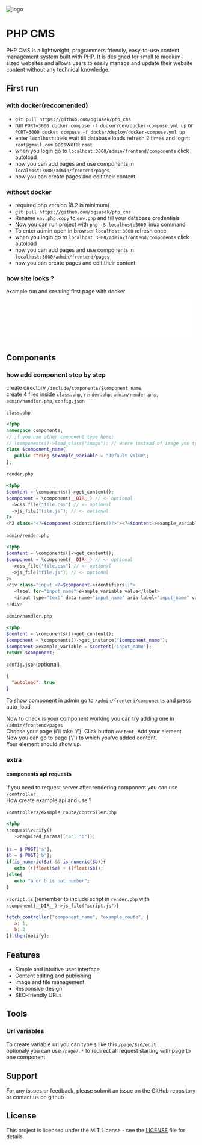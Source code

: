 ![logo](https://www.svgrepo.com/show/353613/craftcms.svg)
# PHP CMS

PHP CMS is a lightweight, programmers friendly, easy-to-use content management system built with PHP. It is designed for small to medium-sized websites and allows users to easily manage and update their website content without any technical knowledge.

## First run
### with docker(reccomended)
- `git pull https://github.com/ogiusek/php_cms`
- run `PORT=3000 docker compose -f docker/dev/docker-compose.yml up` or `PORT=3000 docker compose -f docker/deploy/docker-compose.yml up`
- enter `localhost:3000` wait till database loads refresh 2 times and login: `root@gmail.com` password: `root` 
- when you login go to `localhost:3000/admin/frontend/components` click autoload
- now you can add pages and use components in `localhost:3000/admin/frontend/pages`
- now you can create pages and edit their content

### without docker
- required php version (8.2 is minimum)
- `git pull https://github.com/ogiusek/php_cms`
- Rename `env.php.copy` to `env.php` and fill your database credentials
- Now you can run project with `php -S localhost:3000` linux command
- To enter admin open in browser `localhost:3000` refresh once
- when you login go to `localhost:3000/admin/frontend/components` click autoload
- now you can add pages and use components in `localhost:3000/admin/frontend/pages`
- now you can create pages and edit their content

### how site looks ?
example run and creating first page with docker
[![video preview](./readme/logo.svg)](./readme/cms-first-run.webm)

## Components
### how add component step by step
create directory `/include/components/$component_name`\
create 4 files inside `class.php`, `render.php`, `admin/render.php`, `admin/handler.php`, `config.json`

`class.php`
```php
<?php
namespace components;
// if you use other component type here:
// \components()->load_class("image"); // where instead of image you type required class
class $component_name{
   public string $example_variable = "default value";
};
```

`render.php`
```php
<?php
$content = \components()->get_content();
$component = \component(__DIR__) // <- optional
  ->css_file("file.css") // <- optional
  ->js_file("file.js"); // <- optional
?>
<h2 class="<?=$component->identifiers()?>"><?=$content->example_variable?></h2>
```

`admin/render.php`
```php
<?php
$content = \components()->get_content();
$component = \component(__DIR__) // <- optional
  ->css_file("file.css") // <- optional
  ->js_file("file.js"); // <- optional
?>
<div class="input <?=$component->identifiers()">
   <label for="input_name">example_variable value</label>
   <input type="text" data-name="input_name" aria-label="input_name" value="<?=$content->example_variable?>">
</div>
```

`admin/handler.php`
```php
<?php
$content = \components()->get_content();
$component = \components()->get_instance("$component_name");
$component->example_variable = $content['input_name'];
return $component;
```

`config.json`(optional)
```json
{
  "autoload": true
}
```

To show component in admin go to `/admin/frontend/components` and press auto_load

Now to check is your component working you can try adding one in `/admin/frontend/pages`\
Choose your page (i'll take '/'). Click button `content`. Add your element.\
Now you can go to page ('/') to which you've added content.\
Your element should show up. 

### extra

#### components api requests
if you need to request server after rendering component you can use `/controller`\
How create example api and use ?

`/controllers/example_route/controller.php`
```php
<?php
\request\verify()
   ->required_params(["a", "b"]);

$a = $_POST['a'];
$b = $_POST['b'];
if(is_numeric($a) && is_numeric($b)){
   echo (((float)$a) + ((float)$b));
}else{
   echo "a or b is not number";
}
```

`/script.js` (remember to include script in `render.php` with `\component(__DIR__)->js_file("script.js")`)
```js
fetch_controller("component_name", "example_route", {
   a: 1,
   b: 2
}).then(notify);
```

## Features
- Simple and intuitive user interface
- Content editing and publishing
- Image and file management
- Responsive design
- SEO-friendly URLs

## Tools
### Url variables
To create variable url you can type `$` like this `/page/$id/edit` \
optionaly you can use `/page/.*` to redirect all request starting with page to one component

## Support
For any issues or feedback, please submit an issue on the GitHub repository or contact us on github

## License
This project is licensed under the MIT License - see the [LICENSE](LICENSE) file for details.
